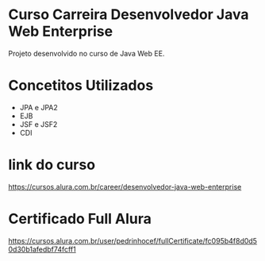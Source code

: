 # Curso Carreira Desenvolvedor Java Web Enterprise
Projeto desenvolvido no curso de Java Web EE.
# Concetitos Utilizados
- JPA e JPA2
- EJB
- JSF e JSF2
- CDI
# link do curso  
https://cursos.alura.com.br/career/desenvolvedor-java-web-enterprise
# Certificado Full Alura 
https://cursos.alura.com.br/user/pedrinhocef/fullCertificate/fc095b4f8d0d50d30b1afedbf74fcff1
